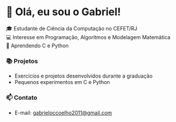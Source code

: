 # 👋 Olá, eu sou o Gabriel!

🎓 Estudante de Ciência da Computação no CEFET/RJ  
💻 Interesse em Programação, Algoritmos e Modelagem Matemática  
🚀 Aprendendo C e Python  

### 📚 Projetos
- Exercícios e projetos desenvolvidos durante a graduação
- Pequenos experimentos em C e Python

### 📫 Contato
- E-mail: gabrieloccoelho2011@gmail.com



<!--
**Gabriel-Coelho10/Gabriel-Coelho10** is a ✨ _special_ ✨ repository because its `README.md` (this file) appears on your GitHub profile.

Here are some ideas to get you started:

- 🔭 I’m currently working on ...
- 🌱 I’m currently learning ...
- 👯 I’m looking to collaborate on ...
- 🤔 I’m looking for help with ...
- 💬 Ask me about ...
- 📫 How to reach me: ...
- 😄 Pronouns: ...
- ⚡ Fun fact: ...
-->
